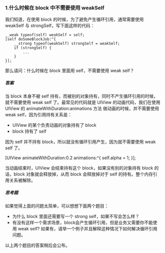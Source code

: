 ### 1.什么时候在 block 中不需要使用 weakSelf

我们知道，在使用 block 的时候，为了避免产生循环引用，通常需要使用 weakSelf 与 strongSelf，写下面这样的代码：

```
__weak typeof(self) weakSelf = self;
[self doSomeBlockJob:^{
    __strong typeof(weakSelf) strongSelf = weakSelf;
    if (strongSelf) {
        ...
    }
}];
```

那么请问：什么时候在 block 里面用 self，不需要使用 weak self？

##### 答案

当 block 本身不被 self 持有，而被别的对象持有，同时不产生循环引用的时候，就不需要使用 weak self 了。最常见的代码就是 UIView 的动画代码，我们在使用 UIView 的 animateWithDuration:animations 方法 做动画的时候，并不需要使用 weak self，因为引用持有关系是：

- UIView 的某个负责动画的对象持有了 block
- block 持有了 self

因为 self 并不持有 block，所以就没有循环引用产生，因为就不需要使用 weak self 了。

[UIView animateWithDuration:0.2 animations:^{     self.alpha = 1; }];

当动画结束时，UIView 会结束持有这个 block，如果没有别的对象持有 block 的话，block 对象就会释放掉，从而 block 会释放掉对于 self 的持有。整个内存引用关系被解除。

##### 思考题

如果觉得上面的问题太简单，可以想想下面两个题目：

- 为什么 block 里面还需要写一个 strong self，如果不写会怎么样？
- 有没有这样一个需求场景，block会产生循环引用，但是业务又需要你不能使用 weak self? 如果有，请举一个例子并且解释这种情况下如何解决循环引用问题。

以上两个题目的答案稍后会公布。

